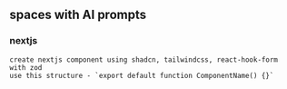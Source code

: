 ## spaces with AI prompts

### nextjs

```
create nextjs component using shadcn, tailwindcss, react-hook-form with zod
use this structure - `export default function ComponentName() {}`
```
